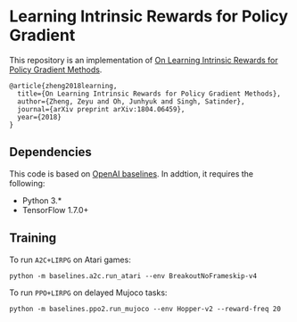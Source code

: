 # Learning Intrinsic Rewards for Policy Gradient

This repository is an implementation of [On Learning Intrinsic Rewards for Policy Gradient Methods](https://arxiv.org/abs/1804.06459).
```
@article{zheng2018learning,
  title={On Learning Intrinsic Rewards for Policy Gradient Methods},
  author={Zheng, Zeyu and Oh, Junhyuk and Singh, Satinder},
  journal={arXiv preprint arXiv:1804.06459},
  year={2018}
}
```

## Dependencies
This code is based on [OpenAI baselines](https://github.com/openai/baselines). In addtion, it requires the following:
- Python 3.*
- TensorFlow 1.7.0+

## Training
To run `A2C+LIRPG` on Atari games:
```angular2html
python -m baselines.a2c.run_atari --env BreakoutNoFrameskip-v4
```

To run `PPO+LIRPG` on delayed Mujoco tasks:
```angular2html
python -m baselines.ppo2.run_mujoco --env Hopper-v2 --reward-freq 20
```
